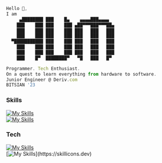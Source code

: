 ```js
Hello 👋,
I am
     ▄████████ ███    █▄    ▄▄▄▄███▄▄▄▄  
    ███    ███ ███    ███ ▄██▀▀▀███▀▀▀██▄
    ███    ███ ███    ███ ███   ███   ███
    ███    ███ ███    ███ ███   ███   ███
  ▀███████████ ███    ███ ███   ███   ███
    ███    ███ ███    ███ ███   ███   ███
    ███    ███ ███    ███ ███   ███   ███
    ███    █▀  ████████▀   ▀█   ███   █▀ 

Programmer. Tech Enthusiast.
On a quest to learn everything from hardware to software.
Junior Engineer @ Deriv.com
BITSIAN '23
```

### Skills
[![My Skills](https://skillicons.dev/icons?i=ts,js,react,vue,htmx,nodejs,bun,scss,tailwind,webpack,vite,html,css)](https://skillicons.dev) <br/>
[![My Skills](https://skillicons.dev/icons?i=go,c,cpp,java,python,mysql,firebase,sqlite)](https://skillicons.dev)
### Tech
[![My Skills](https://skillicons.dev/icons?i=bash,git,neovim,vim,vscode,arch,debian,figma)](https://skillicons.dev) <br/>
[![My Skills](https://skillicons.dev/icons?i=arduino,raspberrypi,)](https://skillicons.dev)
